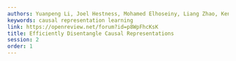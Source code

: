 ```yaml
---
authors: Yuanpeng Li, Joel Hestness, Mohamed Elhoseiny, Liang Zhao, Kenneth Church
keywords: causal representation learning
link: https://openreview.net/forum?id=p8WpFhcKsK
title: Efficiently Disentangle Causal Representations
session: 2
order: 1
---
```

